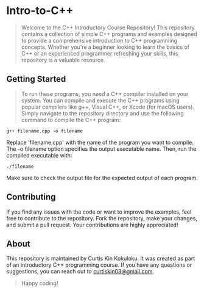 # Intro-to-C++

> Welcome to the C++ Introductory Course Repository! This repository contains a collection of simple C++ programs and examples designed to provide a comprehensive introduction to C++ programming concepts. Whether you're a beginner looking to learn the basics of C++ or an experienced programmer refreshing your skills, this repository is a valuable resource.

## Getting Started

> To run these programs, you need a C++ compiler installed on your system. You can compile and execute the C++ programs using popular compilers like g++, Visual C++, or Xcode (for macOS users). Simply navigate to the repository directory and use the following command to compile the C++ program:

```
g++ filename.cpp -o filename
```

Replace 'filename.cpp' with the name of the program you want to compile. The -o filename option specifies the output executable name. Then, run the compiled executable with:

```
./filename
```

Make sure to check the output file for the expected output of each program.

## Contributing
If you find any issues with the code or want to improve the examples, feel free to contribute to the repository. Fork the repository, make your changes, and submit a pull request. Your contributions are highly appreciated!

## About
This repository is maintained by Curtis Kin Kokuloku. It was created as part of an introductory C++ programming course. If you have any questions or suggestions, you can reach out to curtiskin03@gmail.com.

> Happy coding!






